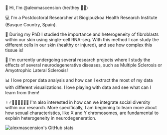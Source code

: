 👋 Hi, I'm @alexmascension (he/they 🏳️‍🌈)

💻 I'm a Postdoctoral Researcher at Biogipuzkoa Health Research Institute (Basque Country, Spain).

🔬 During my PhD I studied the importance and heterogeneity of fibroblasts within our skin using single-cell RNA-seq. With this method I can study the different cells in our skin (healthy or injured), and see how complex this tissue is!

🧠 I'm currently undergoing several research projects where I study the effects of several neurodegenerative diseases, such as Multiple Sclerosis or Amyotrophic Lateral Sclerosis! 

📊 I love proper data analysis and how can I extract the most of my data with different visualizations. I love playing with data and see what can I learn from them! 

♀️♂️🖐🏻🖐🏽🖐🏿 I'm also interested in how can we integrate social diversity within our research. More specifically, I am beginning to learn more about how sexual characteristics, like X and Y chromosomes, are fundamental to explain heterogeneity in neurodegeneration. 

<!---
alexmascension/alexmascension is a ✨ special ✨ repository because its `README.md` (this file) appears on your GitHub profile.
You can click the Preview link to take a look at your changes.
--->

![alexmascension's GitHub stats](https://github-readme-stats.vercel.app/api?username=alexmascension&count_private=true&show_icons=true&theme=dark)
